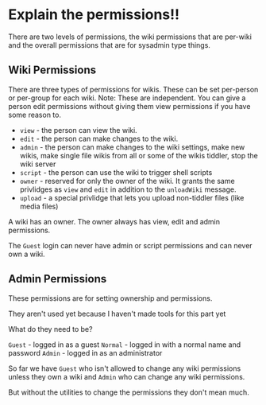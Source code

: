 # Explain the permissions!!

There are two levels of permissions, the wiki permissions that are per-wiki and
the overall permissions that are for sysadmin type things.

## Wiki Permissions

There are three types of permissions for wikis. These can be set per-person or
per-group for each wiki. Note: These are independent. You can give a person
edit permissions without giving them view permissions if you have some reason
to.

- `view` - the person can view the wiki.
- `edit` - the person can make changes to the wiki.
- `admin` - the person can make changes to the wiki settings, make new wikis,
  make single file wikis from all or some of the wikis tiddler, stop the wiki
  server
- `script` - the person can use the wiki to trigger shell scripts
- `owner` - reserved for only the owner of the wiki. It grants the same
  privlidges as `view` and `edit` in addition to the `unloadWiki` message.
- `upload` - a special privlidge that lets you upload non-tiddler files (like
  media files)

A wiki has an owner. The owner always has view, edit and admin permissions.

The `Guest` login can never have admin or script permissions and can never own a
wiki.

## Admin Permissions

These permissions are for setting ownership and permissions.

They aren't used yet because I haven't made tools for this part yet

What do they need to be?

`Guest` - logged in as a guest
`Normal` - logged in with a normal name and password
`Admin` - logged in as an administrator

So far we have `Guest` who isn't allowed to change any wiki permissions unless
they own a wiki and `Admin` who can change any wiki permissions.

But without the utilities to change the permissions they don't mean much.

